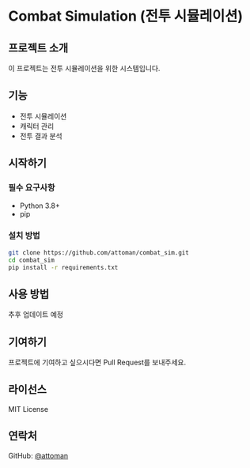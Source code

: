 # Combat Simulation (전투 시뮬레이션)

## 프로젝트 소개
이 프로젝트는 전투 시뮬레이션을 위한 시스템입니다.

## 기능
- 전투 시뮬레이션
- 캐릭터 관리
- 전투 결과 분석

## 시작하기

### 필수 요구사항
- Python 3.8+
- pip

### 설치 방법
```bash
git clone https://github.com/attoman/combat_sim.git
cd combat_sim
pip install -r requirements.txt
```

## 사용 방법
추후 업데이트 예정

## 기여하기
프로젝트에 기여하고 싶으시다면 Pull Request를 보내주세요.

## 라이선스
MIT License

## 연락처
GitHub: [@attoman](https://github.com/attoman)